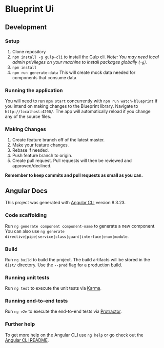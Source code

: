 # Blueprint Ui

## Development

### Setup
1. Clone repository
1. `npm install -g gulp-cli` to install the Gulp cli. *Note: You may need local admin privileges on your machine to install packages globally (`-g`).*
1. `npm install`
1. `npm run generate-data` This will create mock data needed for components that consume data.

### Running the application
You will need to run `npm start` concurrently with `npm run watch-blueprint` if you intend on making changes to the Blueprint library. Navigate to `http://localhost:4200/`. The app will automatically reload if you change any of the source files.

### Making Changes
1. Create feature branch off of the latest master.
1. Make your feature changes.
1. Rebase if needed.
1. Push feature branch to origin.
1. Create pull request. Pull requests will then be reviewed and approved/declined.

**Remember to keep commits and pull requests as small as you can.**

## Angular Docs

This project was generated with [Angular CLI](https://github.com/angular/angular-cli) version 8.3.23.

### Code scaffolding

Run `ng generate component component-name` to generate a new component. You can also use `ng generate directive|pipe|service|class|guard|interface|enum|module`.

### Build

Run `ng build` to build the project. The build artifacts will be stored in the `dist/` directory. Use the `--prod` flag for a production build.

### Running unit tests

Run `ng test` to execute the unit tests via [Karma](https://karma-runner.github.io).

### Running end-to-end tests

Run `ng e2e` to execute the end-to-end tests via [Protractor](http://www.protractortest.org/).

### Further help

To get more help on the Angular CLI use `ng help` or go check out the [Angular CLI README](https://github.com/angular/angular-cli/blob/master/README.md).
